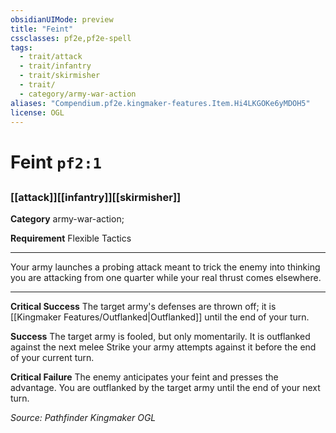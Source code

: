 ```yaml
---
obsidianUIMode: preview
title: "Feint"
cssclasses: pf2e,pf2e-spell
tags:
  - trait/attack
  - trait/infantry
  - trait/skirmisher
  - trait/
  - category/army-war-action
aliases: "Compendium.pf2e.kingmaker-features.Item.Hi4LKGOKe6yMDOH5"
license: OGL
---
```

# Feint `pf2:1`
## 
### [[attack]][[infantry]][[skirmisher]]

**Category** army-war-action; 




**Requirement** Flexible Tactics

* * *

Your army launches a probing attack meant to trick the enemy into thinking you are attacking from one quarter while your real thrust comes elsewhere.

* * *

**Critical Success** The target army's defenses are thrown off; it is [[Kingmaker Features/Outflanked|Outflanked]] until the end of your turn.

**Success** The target army is fooled, but only momentarily. It is outflanked against the next melee Strike your army attempts against it before the end of your current turn.

**Critical Failure** The enemy anticipates your feint and presses the advantage. You are outflanked by the target army until the end of your next turn.

*Source: Pathfinder Kingmaker*
*OGL*